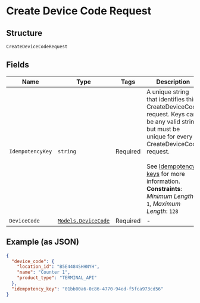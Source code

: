
# Create Device Code Request

## Structure

`CreateDeviceCodeRequest`

## Fields

| Name | Type | Tags | Description |
|  --- | --- | --- | --- |
| `IdempotencyKey` | `string` | Required | A unique string that identifies this CreateDeviceCode request. Keys can<br>be any valid string but must be unique for every CreateDeviceCode request.<br><br>See [Idempotency keys](https://developer.squareup.com/docs/basics/api101/idempotency) for more information.<br>**Constraints**: *Minimum Length*: `1`, *Maximum Length*: `128` |
| `DeviceCode` | [`Models.DeviceCode`](../../doc/models/device-code.md) | Required | - |

## Example (as JSON)

```json
{
  "device_code": {
    "location_id": "B5E4484SHHNYH",
    "name": "Counter 1",
    "product_type": "TERMINAL_API"
  },
  "idempotency_key": "01bb00a6-0c86-4770-94ed-f5fca973cd56"
}
```

